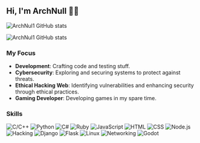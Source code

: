 ## Hi, I'm ArchNull 🏴‍☠️

![ArchNul1 GitHub stats](https://github-readme-stats.vercel.app/api?username=ArchNul1&show_icons=true&theme=dark )

![ArchNul1 GitHub stats](https://github-readme-stats.vercel.app/api/top-langs/?username=ArchNul1&layout=compact&langs_count=7&theme=dark)

### My Focus

- **Development**: Crafting code and testing stuff.
- **Cybersecurity**: Exploring and securing systems to protect against threats.
- **Ethical Hacking Web**: Identifying vulnerabilities and enhancing security through ethical practices.
- **Gaming Developer**: Developing games in my spare time.

### Skills

![C/C++](https://img.shields.io/badge/-C%2FC%2B%2B-00599C?logo=c&logoColor=white)  ![Python](https://img.shields.io/badge/-Python-306998?logo=python&logoColor=white)  ![C#](https://img.shields.io/badge/-C%23-239120?logo=csharp&logoColor=white)  ![Ruby](https://img.shields.io/badge/-Ruby-CC342D?logo=ruby&logoColor=white)  ![JavaScript](https://img.shields.io/badge/-JavaScript-F7DF1E?logo=javascript&logoColor=black)  ![HTML](https://img.shields.io/badge/-HTML-E34F26?logo=html5&logoColor=white)  ![CSS](https://img.shields.io/badge/-CSS-1572B6?logo=css3&logoColor=white)  ![Node.js](https://img.shields.io/badge/-Node.js-339933?logo=node.js&logoColor=white)  ![Hacking](https://img.shields.io/badge/-Hacking-4B92DB?logo=security&logoColor=white)  ![Django](https://img.shields.io/badge/-Django-092E20?logo=django&logoColor=white)  ![Flask](https://img.shields.io/badge/-Flask-000000?logo=flask&logoColor=white)  ![Linux](https://img.shields.io/badge/-Linux-FCC624?logo=linux&logoColor=black)  ![Networking](https://img.shields.io/badge/-Networking-0073B1?logo=cisco&logoColor=white)  ![Godot](https://img.shields.io/badge/-Godot-3582BF?logo=godot-engine&logoColor=white)



  
